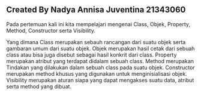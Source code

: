 ## Created By Nadya Annisa Juventina 21343060

Pada pertemuan kali ini kita mempelajari mengenai Class, Objek, Property, Method, Constructor serta Visibility.

Yang dimana Class merupakan sebauh rancangan dari suatu objek serta gambaran umum dari suatu objek.
Objek merupakan hasil cetak dari sebuah class atau bisa juga disebut sebagai hasil konkrit dari class.
Property merupakan atribut yang terdapat didalam sebuah class.
Method merupakan Tindakan yang dilakukan dalam sebuah class pada suatu objek.
Constructor merupakan method khusus yang digunakan untuk menginisialisasi objek.
Visibility merupakan aturan siapa yang dapat mengakses suatu data, atribut serta method yang dibuat.

